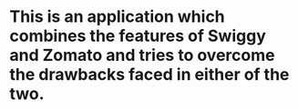 # This is an application which combines the features of Swiggy and Zomato and tries to overcome the drawbacks faced in either of the two.